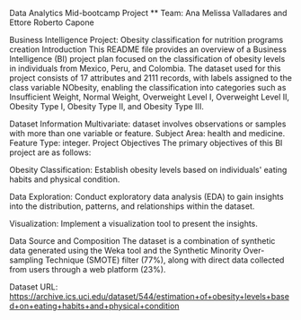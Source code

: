 Data Analytics Mid-bootcamp Project
** Team: Ana Melissa Valladares and Ettore Roberto Capone

Business Intelligence Project: Obesity classification for nutrition programs creation
Introduction
This README file provides an overview of a Business Intelligence (BI) project plan focused on the classification of obesity levels in individuals from Mexico, Peru, and Colombia. The dataset used for this project consists of 17 attributes and 2111 records, with labels assigned to the class variable NObesity, enabling the classification into categories such as Insufficient Weight, Normal Weight, Overweight Level I, Overweight Level II, Obesity Type I, Obesity Type II, and Obesity Type III.

Dataset Information
Multivariate: dataset involves observations or samples with more than one variable or feature.
Subject Area: health and medicine.
Feature Type: integer.
Project Objectives
The primary objectives of this BI project are as follows:

Obesity Classification: Establish obesity levels based on individuals' eating habits and physical condition.

Data Exploration: Conduct exploratory data analysis (EDA) to gain insights into the distribution, patterns, and relationships within the dataset.

Visualization: Implement a visualization tool to present the insights.

Data Source and Composition
The dataset is a combination of synthetic data generated using the Weka tool and the Synthetic Minority Over-sampling Technique (SMOTE) filter (77%), along with direct data collected from users through a web platform (23%).

Dataset URL: https://archive.ics.uci.edu/dataset/544/estimation+of+obesity+levels+based+on+eating+habits+and+physical+condition
